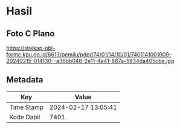 # Hasil

## Foto C Plano

https://sirekap-obj-formc.kpu.go.id/6613/pemilu/pdpr/74/01/14/10/01/7401141001009-20240215-014130--a36bb048-2e11-4a41-887a-5934da405cbe.jpg


## Metadata

| Key        | Value               |
| ---------- | ------------------- |
| Time Stamp | 2024-02-17 13:05:41 |
| Kode Dapil | 7401                |



